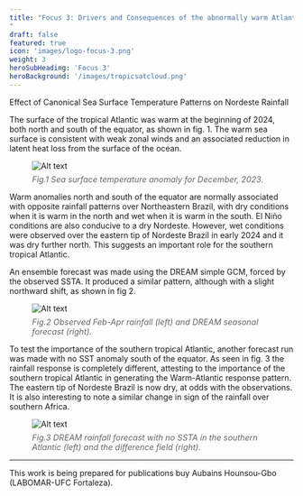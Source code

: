 ```yaml
---
title: "Focus 3: Drivers and Consequences of the abnormally warm Atlantic in 2023-24
"
draft: false
featured: true
icon: 'images/logo-focus-3.png'
weight: 3
heroSubHeading: 'Focus 3'
heroBackground: '/images/tropicsatcloud.png'
---
```

Effect of Canonical Sea Surface Temperature Patterns on Nordeste Rainfall

The surface of the tropical Atlantic was warm at the beginning of 2024, both north and south of the equator, as shown in fig. 1. The warm sea surface is consistent with weak zonal winds and an associated reduction in latent heat loss from the surface of the ocean. 

<figure>
  <img src="/images/fig_3.1.png" alt="Alt text" style="max-width: 800px !important; height: auto !important;" />
<figcaption style="font-style: italic; font-size: 0.9rem; color: #666; margin-top: 0.5em;">
 Fig.1 Sea surface temperature anomaly for December, 2023.
</figcaption>
</figure>

Warm anomalies north and south of the equator are normally associated with opposite rainfall patterns over Northeastern Brazil, with dry conditions when it is warm in the north and wet when it is warm in the south. El Niño conditions are also conducive to a dry Nordeste. However, wet conditions were observed over the eastern tip of Nordeste Brazil in early 2024 and it was dry further north. This suggests an important role for the southern tropical Atlantic. 

An ensemble forecast was made using the DREAM simple GCM, forced by the observed SSTA. It produced a similar pattern, although with a slight northward shift, as shown in fig 2. 

<figure>
  <img src="/images/fig_3.2.png" alt="Alt text" style="max-width: 800px !important; height: auto !important;" />
<figcaption style="font-style: italic; font-size: 0.9rem; color: #666; margin-top: 0.5em;">
 Fig.2 Observed Feb-Apr rainfall (left) and DREAM seasonal forecast (right).
</figcaption>
</figure>
To test the importance of the southern tropical Atlantic, another forecast run was made with no SST anomaly south of the equator. As seen in fig. 3 the rainfall response is completely different, attesting to the importance of the southern tropical Atlantic in generating the Warm-Atlantic response pattern. 
The eastern tip of Nordeste Brazil is now dry, at odds with the observations. It is also interesting to note a similar change in sign of the rainfall over southern Africa.

<figure>
  <img src="/images/fig_3.3.png" alt="Alt text" style="max-width: 800px !important; height: auto !important;" />
<figcaption style="font-style: italic; font-size: 0.9rem; color: #666; margin-top: 0.5em;">
 Fig.3 DREAM rainfall forecast with no SSTA in the southern Atlantic (left) and the difference field (right).
</figcaption>
</figure>

---
This work is being prepared for publications buy Aubains Hounsou-Gbo (LABOMAR-UFC Fortaleza).

